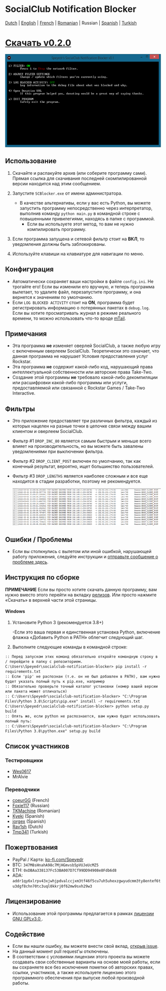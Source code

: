 # SocialClub Notification Blocker

[Dutch](../NL/README.md) | [English](../../README.md) | [French](../FR/README.md) | [Romanian](../RO/README.md) | Russian | [Spanish](../ES/README.md) | [Turkish](../TR/README.md)



# [Скачать v0.2.0](https://github.com/Speyedr/socialclub-notification-blocker/releases/download/v0.2.0/SocialClubBlocker-0.2.0.zip)

<img src="/img/SCBlockerTease1.png" alt="Главное меню" height=300 width=562>

## Использование
1. Скачайте и распакуйте архив (или соберите программу сами). Прямая ссылка для скачивания последней скомпилированной версии находится над этим сообщением.
2. Запустите `SCBlocker.exe` от имени администратора.

    - В качестве альтернативы, если у вас есть Python, вы можете запустить программу непосредственно через интерпретатор, выполнив команду `python main.py` в командной строке с повышенными привилегиями, находясь в папке с программой.
      - Если вы используете этот метод, то вам не нужно компилировать программу.
4. Если программа запущена и сетевой фильтр стоит на **ВКЛ**, то уведомления должны быть заблокированы.
5. Используйте клавиши на клавиатуре для навигации по меню.

## Конфигурация
 - Автоматически сохраняет ваши настройки в файле `config.ini`. Не трогайте его! Если вы изменили его вручную, и теперь программа вылетает, то удалите файл, перезапустите программу, и она вернется к значениям по умолчанию.
 - Если `LOG BLOCKED ACTIVITY` стоит на **ON**, программа будет регистрировать информацию о потерянных пакетах в `debug.log`. Если вы хотите просматривать журнал в режиме реального времени, то можно использовать что-то вроде [mTail](http://ophilipp.free.fr/op_tail.htm).

## Примечания
 - Эта программа **не** изменяет оверлей SocialClub, а также любую игру с включенным оверлеем SocialClub. Теоретически это означает, что данная программа не нарушает Условия предоставления услуг Rockstar.
 - Эта программа **не** содержит какой-либо код, нарушающий права интеллектуальной собственности или авторские права Take-Two.
 - Создание этой программы **не** требовало какой-либо декомпиляции или расшифровки какой-либо программы или услуги, предоставляемой или связанной с Rockstar Games / Take-Two Interactive.

## Фильтры
 - Это приложение предоставляет три различных фильтра, каждый из которых нацелен на разные точки в цепочке связи между вашим клиентом и оверлеем SocialClub.
 - Фильтр #1 `DROP_INC_80` является самым быстрым и меньше всего влияет на производительность, но вы можете быть завалены уведомлениями при выключении фильтра.
 - Фильтр #2 `DROP_CLIENT_POST` включен по умолчанию, так как конечный результат, вероятно, ищет большинство пользователей.
 - Фильтр #3 `DROP_LENGTHS` является наиболее сложным и все еще находится в стадии разработки, поэтому не рекомендуется.

   <img src="/img/SCBlockerTease3.png" alt="Регистрация брошенных пакетов" height=120 width=527>

## Ошибки / Проблемы
 - Если вы столкнулись с вылетом или иной ошибкой, нарушающей работу приложения, следуйте инструкции и [отправьте сообщение о проблеме здесь](https://github.com/Speyedr/socialclub-notification-blocker/issues/new/choose).

## Инструкция по сборке
**ПРИМЕЧАНИЕ** Если вы просто хотите скачать данную программу, вам нужно вместо этого перейти на вкладку [релизов](https://github.com/Speyedr/socialclub-notification-blocker/releases). Или просто нажмите «Скачать» в верхней части этой страницы.
#### Windows

1) Установите Python 3 (рекомендуется 3.8+)

    -Если это ваша первая и единственная установка Python, включение флажка «Добавить Python в PATH» облегчит следующий шаг.
2) Выполните следующие команды в командной строке:
```
:: Перед запуском этих команд обязательно откройте командную строку в / перейдите в папку с репозиторием.
C:\Users\Speyedr\socialclub-notification-blocker> pip install -r requirements.txt
:: Если 'pip' не распознан (т.е. он не был добавлен в PATH), вам нужно будет указать полный путь к pip.exe, например
:: Обязательно проверьте точный каталог установки (номер вашей версии или пакета может отличаться)
:: C:\Users\Speyedr\socialclub-notification-blocker> "C:\Program Files\Python 3.8\Scripts\pip.exe" install -r requirements.txt
C:\Users\Speyedr\socialclub-notification-blocker> python setup.py build
:: Опять же, если python не распознается, вам нужно будет использовать полный путь:
:: C:\Users\Speyedr\socialclub-notification-blocker> "C:\Program Files\Python 3.8\python.exe" setup.py build
```

## Список участников

### Тестировщики

- [Wes0617](https://github.com/Wes0617)
- MrAlvie

### Переводчики

- [coeurGG](https://github.com/Ky0mie) (French)
- [Foxie117](https://github.com/Foxie1171) (Russian)
- [TKMachine](https://github.com/TKMachine) (Romanian)
- [Kyeki](https://github.com/Kyekii) (Spanish)
- [jorgex](https://github.com/jorgex94) (Spanish)
- [Rav1sh](https://github.com/Rav1sh) (Dutch)
- [Tmp341](https://github.com/Tmp341) (Turkish)

## Пожертвования
 - PayPal / Карта: [ko-fi.com/Speyedr](https://ko-fi.com/speyedr)
 - BTC: `347M8sHnahA98c7MjHGmvsb5pVUJeUcMZ5`
 - ETH: `0xDBAa338137Fc53BA007D7Cf99DD94908e8Fdb6d8`
 - ADA: `addr1qy6xlrpv43xjwhjpdvalccjxm3tf46f5cu7uh5uhexzgwyudcmm3ty8entef6tu3dgf8chn70tc3uql0kkrj0f62mw9sxh29w3`

## Лицензирование
 - Использование этой программы предлагается в рамках [лицензии GNU GPLv3.0 ](LICENSE).

## Содействие
 - Если вы нашли ошибку, вы можете внести свой вклад, [открыв issue](https://github.com/Speyedr/socialclub-notification-blocker/issues/new/choose).
 - На данный момент pull request'ы отключены.
 - В соответствии с условиями лицензии этого проекта вы можете создавать свои собственные варианты на основе моей работы, если вы сохраняете все без исключения пометки об авторских правах, ссылки, участников, а также используете лицензию этого программного обеспечения при выпуске любой производной работы.
